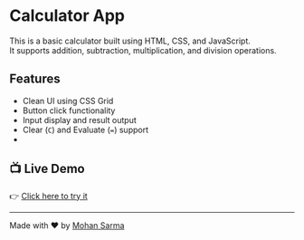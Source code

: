 # Calculator App

This is a basic calculator built using HTML, CSS, and JavaScript.  
It supports addition, subtraction, multiplication, and division operations.

## Features
- Clean UI using CSS Grid
- Button click functionality
- Input display and result output
- Clear (`C`) and Evaluate (`=`) support
- 
## 📺 Live Demo

👉 [Click here to try it](https://smohansarma.github.io/calculator-app/)

---

Made with ❤️ by [Mohan Sarma](https://github.com/smohansarma)
